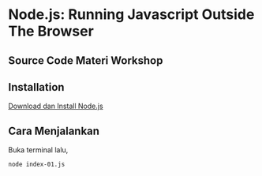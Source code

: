 # Node.js: Running Javascript Outside The Browser
## Source Code Materi Workshop


## Installation

[Download dan Install Node.js ](https://asinkron.com/panduan-instalasi-node-js-di-windows-sepuluh/)

## Cara Menjalankan
Buka terminal lalu,
```sh
node index-01.js
```

